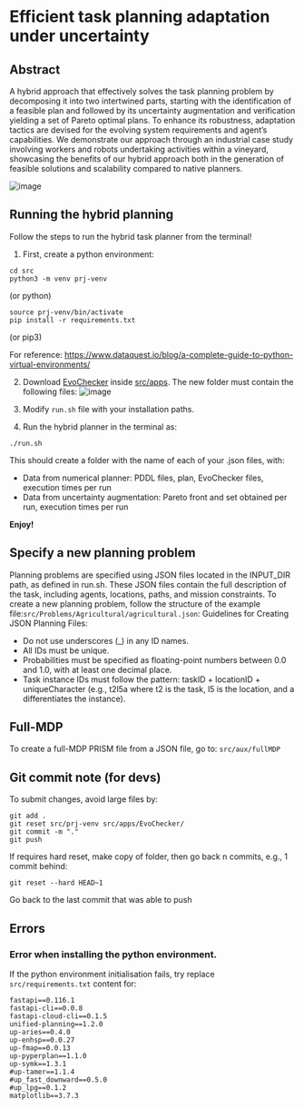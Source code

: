 # Efficient task planning adaptation under uncertainty

## Abstract

A hybrid approach that effectively solves the task planning problem by decomposing it into two intertwined parts, starting with the identification of a feasible plan and followed by its uncertainty augmentation and verification yielding a set of Pareto optimal plans. To enhance its robustness, adaptation tactics are devised for the evolving system requirements and agent’s capabilities. We demonstrate our approach through an industrial case study involving workers and robots undertaking activities within a vineyard, showcasing the benefits of our hybrid approach both in the generation of feasible solutions and scalability compared to native planners.

![image](https://github.com/user-attachments/assets/a1ac9011-b261-4b4b-8350-0241fd0ffc89)



## Running the hybrid planning

Follow the steps to run the hybrid task planner from the terminal! 

1) First, create a python environment:
```
cd src
python3 -m venv prj-venv
```
(or python)

```
source prj-venv/bin/activate
pip install -r requirements.txt
```
(or pip3)

For reference: https://www.dataquest.io/blog/a-complete-guide-to-python-virtual-environments/

2) Download [EvoChecker](https://github.com/gerasimou/EvoChecker/tree/evoCheckerJar) inside [src/apps](https://github.com/Gricel-lee/EfficientPlanAdaptation/tree/main/src/apps). The new folder must contain the following files:
![image](https://github.com/user-attachments/assets/752140ef-b815-4eed-854f-06414dee453d)


3) Modify ```run.sh``` file with your installation paths.


4) Run the hybrid planner in the terminal as:
```
./run.sh
```
This should create a folder with the name of each of your .json files, with:
- Data from numerical planner: PDDL files, plan, EvoChecker files, execution times per run
- Data from uncertainty augmentation: Pareto front and set obtained per run, execution times per run

**Enjoy!**

## Specify a new planning problem

Planning problems are specified using JSON files located in the INPUT_DIR path, as defined in run.sh. These JSON files contain the full description of the task, including agents, locations, paths, and mission constraints. To create a new planning problem, follow the structure of the example file:```src/Problems/Agricultural/agricultural.json```:
Guidelines for Creating JSON Planning Files:
- Do not use underscores (_) in any ID names.
- All IDs must be unique.
- Probabilities must be specified as floating-point numbers between 0.0 and 1.0, with at least one decimal place.
- Task instance IDs must follow the pattern: taskID + locationID + uniqueCharacter (e.g., t2l5a where t2 is the task, l5 is the location, and a differentiates the instance).



## Full-MDP
To create a full-MDP PRISM file from a JSON file, go to:
```src/aux/fullMDP```


## Git commit note (for devs)
To submit changes, avoid large files by:
```
git add .
git reset src/prj-venv src/apps/EvoChecker/
git commit -m "."
git push
```

If requires hard reset, make copy of folder, then go back n commits, e.g., 1 commit behind:
```
git reset --hard HEAD~1
```
Go back to the last commit that was able to push


## Errors

### Error when installing the python environment.
If the python environment initialisation fails, try replace ```src/requirements.txt``` content for:
```
fastapi==0.116.1
fastapi-cli==0.0.8
fastapi-cloud-cli==0.1.5
unified-planning==1.2.0
up-aries==0.4.0
up-enhsp==0.0.27
up-fmap==0.0.13
up-pyperplan==1.1.0
up-symk==1.3.1
#up-tamer==1.1.4
#up_fast_downward==0.5.0
#up_lpg==0.1.2
matplotlib==3.7.3
```

